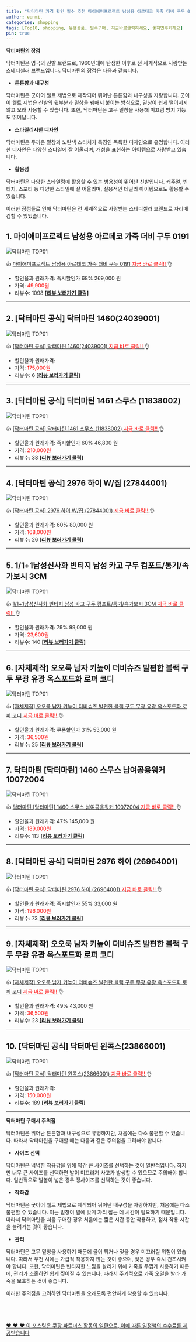 ```yaml
---
title: "닥터마틴 가격 확인 필수 추천 마이애미프로젝트 남성용 아르데코 가죽 더비 구두 0191 비교 장점 구매가이드"
author: eunmi.
categories: shopping
tags: [Top10, shopping, 유행상품, 필수구매, 지금바로클릭하세요, 놓치면후회해요]
pin: true
---
```

**닥터마틴의 장점**

닥터마틴은 영국의 신발 브랜드로, 1960년대에 탄생한 이후로 전 세계적으로 사랑받는 스테디셀러 브랜드입니다. 닥터마틴의 장점은 다음과 같습니다.

* **튼튼함과 내구성**

닥터마틴은 굿이어 웰트 제법으로 제작되어 뛰어난 튼튼함과 내구성을 자랑합니다. 굿이어 웰트 제법은 신발의 윗부분과 밑창을 꿰매서 붙이는 방식으로, 밑창이 쉽게 떨어지지 않고 오래 사용할 수 있습니다. 또한, 닥터마틴은 고무 밑창을 사용해 미끄럼 방지 기능도 뛰어납니다.

* **스타일리시한 디자인**

닥터마틴은 두꺼운 밑창과 노란색 스티치가 특징인 독특한 디자인으로 유명합니다. 이러한 디자인은 다양한 스타일에 잘 어울리며, 개성을 표현하는 아이템으로 사랑받고 있습니다.

* **활용성**

닥터마틴은 다양한 스타일링에 활용할 수 있는 범용성이 뛰어난 신발입니다. 캐주얼, 빈티지, 스포티 등 다양한 스타일에 잘 어울리며, 실용적인 데일리 아이템으로도 활용할 수 있습니다.

이러한 장점들로 인해 닥터마틴은 전 세계적으로 사랑받는 스테디셀러 브랜드로 자리매김할 수 있었습니다.

   

## 1. 마이애미프로젝트 남성용 아르데코 가죽 더비 구두 0191

![닥터마틴 TOP01](https://thumbnail10.coupangcdn.com/thumbnails/remote/230x230ex/image/vendor_inventory/5783/4786114ea8a3447b7f5fbbac31dd7e0f159e350d2ad40a32bd1341262a6f.jpg)


👍 [마이애미프로젝트 남성용 아르데코 가죽 더비 구두 0191 <font color=red> 지금 바로 클릭!! </font> ](https://link.coupang.com/re/AFFSDP?lptag=AF3617701&subid=GithubCoopas&pageKey=4590512332&traceid=V0-153&itemId=5643448017&vendorItemId=72863446356) 👌 


- 할인율과 원래가격: 즉시할인가 68%  269,000   원
- 가격: <span style='color:red'>49,900원</span>
- 리뷰수: 1098  [**[리뷰 보러가기 클릭]**](https://link.coupang.com/re/AFFSDP?lptag=AF3617701&subid=GithubCoopas&pageKey=4590512332&traceid=V0-153&itemId=5643448017&vendorItemId=72863446356)

---


   

## 2. [닥터마틴 공식] 닥터마틴 1460(24039001)

![닥터마틴 TOP01](https://thumbnail8.coupangcdn.com/thumbnails/remote/230x230ex/image/vendor_inventory/4f88/1beba6d9b74cc247d332a959f3ec93cb9c0b3388742e3319985a136a33e4.jpg)


👍 [[닥터마틴 공식] 닥터마틴 1460(24039001) <font color=red> 지금 바로 클릭!! </font> ](https://link.coupang.com/re/AFFSDP?lptag=AF3617701&subid=GithubCoopas&pageKey=1987137071&traceid=V0-153&itemId=3381110125&vendorItemId=71343539898) 👌 


- 할인율과 원래가격: 
- 가격: <span style='color:red'>175,000원</span>
- 리뷰수: 6  [**[리뷰 보러가기 클릭]**](https://link.coupang.com/re/AFFSDP?lptag=AF3617701&subid=GithubCoopas&pageKey=1987137071&traceid=V0-153&itemId=3381110125&vendorItemId=71343539898)

---


   

## 3. [닥터마틴 공식] 닥터마틴 1461 스무스 (11838002)

![닥터마틴 TOP01](https://thumbnail7.coupangcdn.com/thumbnails/remote/230x230ex/image/vendor_inventory/6ffa/756ddea36f55c2dad23be0200878ae81f1c9bc5f469aefd58a68f4ee551c.jpg)


👍 [[닥터마틴 공식] 닥터마틴 1461 스무스 (11838002) <font color=red> 지금 바로 클릭!! </font> ](https://link.coupang.com/re/AFFSDP?lptag=AF3617701&subid=GithubCoopas&pageKey=1987133774&traceid=V0-153&itemId=3381113452&vendorItemId=71343540914) 👌 


- 할인율과 원래가격: 즉시할인가 60%  46,800   원
- 가격: <span style='color:red'>210,000원</span>
- 리뷰수: 38  [**[리뷰 보러가기 클릭]**](https://link.coupang.com/re/AFFSDP?lptag=AF3617701&subid=GithubCoopas&pageKey=1987133774&traceid=V0-153&itemId=3381113452&vendorItemId=71343540914)

---


   

## 4. [닥터마틴 공식] 2976 하이 W/집 (27844001)

![닥터마틴 TOP01](https://thumbnail7.coupangcdn.com/thumbnails/remote/230x230ex/image/vendor_inventory/c037/a6e2754cf356afc476af1c5adb7d16069b98357c40b26015dd0dece0d3dc.jpg)


👍 [[닥터마틴 공식] 2976 하이 W/집 (27844001) <font color=red> 지금 바로 클릭!! </font> ](https://link.coupang.com/re/AFFSDP?lptag=AF3617701&subid=GithubCoopas&pageKey=6801443924&traceid=V0-153&itemId=16056760475&vendorItemId=83260180947) 👌 


- 할인율과 원래가격: 60%  80,000   원
- 가격: <span style='color:red'>168,000원</span>
- 리뷰수: 26  [**[리뷰 보러가기 클릭]**](https://link.coupang.com/re/AFFSDP?lptag=AF3617701&subid=GithubCoopas&pageKey=6801443924&traceid=V0-153&itemId=16056760475&vendorItemId=83260180947)

---


   

## 5. 1/1+1남성신사화 빈티지 남성 카고 구두 컴포트/통기/속가보시 3CM

![닥터마틴 TOP01](https://thumbnail10.coupangcdn.com/thumbnails/remote/230x230ex/image/vendor_inventory/dfd5/90f82b0cbb18c0ec5f08b986073b129e4999c388b69bf951b7177c94ab5f.jpg)


👍 [1/1+1남성신사화 빈티지 남성 카고 구두 컴포트/통기/속가보시 3CM <font color=red> 지금 바로 클릭!! </font> ](https://link.coupang.com/re/AFFSDP?lptag=AF3617701&subid=GithubCoopas&pageKey=7675904786&traceid=V0-153&itemId=20489688318&vendorItemId=87568324508) 👌 


- 할인율과 원래가격: 79%  99,000   원
- 가격: <span style='color:red'>23,600원</span>
- 리뷰수: 140  [**[리뷰 보러가기 클릭]**](https://link.coupang.com/re/AFFSDP?lptag=AF3617701&subid=GithubCoopas&pageKey=7675904786&traceid=V0-153&itemId=20489688318&vendorItemId=87568324508)

---


   

## 6. [자체제작] 오오룩 남자 키높이 더비슈즈 발편한 블랙 구두 무광 유광 옥스포드화 로퍼 코디

![닥터마틴 TOP01](https://thumbnail10.coupangcdn.com/thumbnails/remote/230x230ex/image/vendor_inventory/a704/b60db33b16a3d1ba7338eecf1b013f47abd69d5a865aa3ee07babeb39e26.jpg)


👍 [[자체제작] 오오룩 남자 키높이 더비슈즈 발편한 블랙 구두 무광 유광 옥스포드화 로퍼 코디 <font color=red> 지금 바로 클릭!! </font> ](https://link.coupang.com/re/AFFSDP?lptag=AF3617701&subid=GithubCoopas&pageKey=6266356655&traceid=V0-153&itemId=12789635081&vendorItemId=80055705482) 👌 


- 할인율과 원래가격: 쿠폰할인가 31%  53,000   원
- 가격: <span style='color:red'>36,500원</span>
- 리뷰수: 25  [**[리뷰 보러가기 클릭]**](https://link.coupang.com/re/AFFSDP?lptag=AF3617701&subid=GithubCoopas&pageKey=6266356655&traceid=V0-153&itemId=12789635081&vendorItemId=80055705482)

---


   

## 7. 닥터마틴 [닥터마틴] 1460 스무스 남여공용워커 10072004

![닥터마틴 TOP01](https://thumbnail9.coupangcdn.com/thumbnails/remote/230x230ex/image/vendor_inventory/f991/02aaa1dcce536835b6088a12988dfad2e1e87b54cc1b3e355876bed9b50c.jpg)


👍 [닥터마틴 [닥터마틴] 1460 스무스 남여공용워커 10072004 <font color=red> 지금 바로 클릭!! </font> ](https://link.coupang.com/re/AFFSDP?lptag=AF3617701&subid=GithubCoopas&pageKey=7075487838&traceid=V0-153&itemId=17584791528&vendorItemId=84905353108) 👌 


- 할인율과 원래가격: 47%  145,000   원
- 가격: <span style='color:red'>189,000원</span>
- 리뷰수: 113  [**[리뷰 보러가기 클릭]**](https://link.coupang.com/re/AFFSDP?lptag=AF3617701&subid=GithubCoopas&pageKey=7075487838&traceid=V0-153&itemId=17584791528&vendorItemId=84905353108)

---


   

## 8. [닥터마틴 공식] 닥터마틴 2976 하이 (26964001)

![닥터마틴 TOP01](https://thumbnail7.coupangcdn.com/thumbnails/remote/230x230ex/image/vendor_inventory/5cfc/155149bf0b04909513965ade49e0bdc14b6b73767bbe51577662b21f0a7a.jpg)


👍 [[닥터마틴 공식] 닥터마틴 2976 하이 (26964001) <font color=red> 지금 바로 클릭!! </font> ](https://link.coupang.com/re/AFFSDP?lptag=AF3617701&subid=GithubCoopas&pageKey=6056051945&traceid=V0-153&itemId=11117643258&vendorItemId=78396407007) 👌 


- 할인율과 원래가격: 즉시할인가 55%  33,000   원
- 가격: <span style='color:red'>196,000원</span>
- 리뷰수: 73  [**[리뷰 보러가기 클릭]**](https://link.coupang.com/re/AFFSDP?lptag=AF3617701&subid=GithubCoopas&pageKey=6056051945&traceid=V0-153&itemId=11117643258&vendorItemId=78396407007)

---


   

## 9. [자체제작] 오오룩 남자 키높이 더비슈즈 발편한 블랙 구두 무광 유광 옥스포드화 로퍼 코디

![닥터마틴 TOP01](https://thumbnail10.coupangcdn.com/thumbnails/remote/230x230ex/image/vendor_inventory/a704/b60db33b16a3d1ba7338eecf1b013f47abd69d5a865aa3ee07babeb39e26.jpg)


👍 [[자체제작] 오오룩 남자 키높이 더비슈즈 발편한 블랙 구두 무광 유광 옥스포드화 로퍼 코디 <font color=red> 지금 바로 클릭!! </font> ](https://link.coupang.com/re/AFFSDP?lptag=AF3617701&subid=GithubCoopas&pageKey=6266356655&traceid=V0-153&itemId=12789635080&vendorItemId=80055705479) 👌 


- 할인율과 원래가격: 49%  43,000   원
- 가격: <span style='color:red'>36,500원</span>
- 리뷰수: 23  [**[리뷰 보러가기 클릭]**](https://link.coupang.com/re/AFFSDP?lptag=AF3617701&subid=GithubCoopas&pageKey=6266356655&traceid=V0-153&itemId=12789635080&vendorItemId=80055705479)

---


   

## 10. [닥터마틴 공식] 닥터마틴 윈콕스(23866001)

![닥터마틴 TOP01](https://thumbnail9.coupangcdn.com/thumbnails/remote/230x230ex/image/vendor_inventory/7512/8d20b08c3eb93fdc295dea8eec94762e1eeb6537439a669cb5de8e7a8aeb.jpg)


👍 [[닥터마틴 공식] 닥터마틴 윈콕스(23866001) <font color=red> 지금 바로 클릭!! </font> ](https://link.coupang.com/re/AFFSDP?lptag=AF3617701&subid=GithubCoopas&pageKey=1987140545&traceid=V0-153&itemId=3381118317&vendorItemId=71343539911) 👌 


- 할인율과 원래가격: 
- 가격: <span style='color:red'>150,000원</span>
- 리뷰수: 189  [**[리뷰 보러가기 클릭]**](https://link.coupang.com/re/AFFSDP?lptag=AF3617701&subid=GithubCoopas&pageKey=1987140545&traceid=V0-153&itemId=3381118317&vendorItemId=71343539911)

---
**닥터마틴 구매시 주의점**

닥터마틴은 뛰어난 튼튼함과 내구성으로 유명하지만, 처음에는 다소 불편할 수 있습니다. 따라서 닥터마틴을 구매할 때는 다음과 같은 주의점을 고려해야 합니다.

* **사이즈 선택**

닥터마틴은 넉넉한 착용감을 위해 약간 큰 사이즈를 선택하는 것이 일반적입니다. 하지만 너무 큰 사이즈를 선택하면 발이 미끄러져 사고가 발생할 수 있으므로 주의해야 합니다. 일반적으로 발볼이 넓은 경우 정사이즈를 선택하는 것이 좋습니다.

* **착화감**

닥터마틴은 굿이어 웰트 제법으로 제작되어 뛰어난 내구성을 자랑하지만, 처음에는 다소 불편할 수 있습니다. 이는 밑창이 발에 맞게 자리 잡는 데 시간이 필요하기 때문입니다. 따라서 닥터마틴을 처음 구매한 경우 처음에는 짧은 시간 동안 착용하고, 점차 착용 시간을 늘려가는 것이 좋습니다.

* **관리**

닥터마틴은 고무 밑창을 사용하기 때문에 물이 튀거나 젖을 경우 미끄러질 위험이 있습니다. 따라서 우천 시에는 가급적 착용하지 않는 것이 좋으며, 젖은 경우 즉시 건조시켜야 합니다. 또한, 닥터마틴은 빈티지한 느낌을 살리기 위해 가죽을 두껍게 사용하기 때문에, 관리가 소홀하면 쉽게 찢어질 수 있습니다. 따라서 주기적으로 가죽 오일을 발라 가죽을 보호하는 것이 좋습니다.

이러한 주의점을 고려하면 닥터마틴을 오래도록 편안하게 착용할 수 있습니다.<br><br><br><br><br> [ ❤ ❤ ❤ 이 포스팅은 쿠팡 파트너스 활동의 일환으로, 이에 따른 일정액의 수수료를 제공받습니다](https://link.coupang.com/a/bcEFyh)